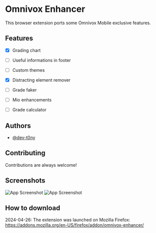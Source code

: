 # Omnivox Enhancer

This browser extension ports some Omnivox Mobile exclusive features.
## Features

- [X] Grading chart 
- [ ] Useful informations in footer
- [ ] Custom themes
- [X] Distracting element remover
- [ ] Grade faker 
- [ ] Mio enhancements
- [ ] Grade calculator



## Authors

- [@dev-t0ny](https://github.com/dev-t0ny)


## Contributing

Contributions are always welcome!




## Screenshots

![App Screenshot](https://github.com/dev-t0ny/omnivox-enhancer/assets/79669121/a012841e-c2bb-4f71-b155-1d9d533eca55)
![App Screenshot](https://github.com/dev-t0ny/omnivox-enhancer/assets/79669121/b452b5cc-f9b4-41bc-819c-e0a090ce4b7a)



## How to download
2024-04-26: The extension was launched on Mozilla Firefox: https://addons.mozilla.org/en-US/firefox/addon/omnivox-enhancer/

